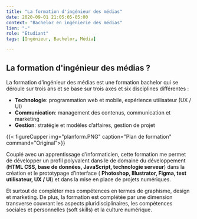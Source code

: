```yaml
---
title: "La formation d'ingénieur des médias"
date: 2020-09-01 21:05:05-05:00
context: "Bachelor en ingénierie des médias"
lien: "-"
role: "Etudiant"
tags: [Ingénieur, Bachelor, Média]

---
```


## La formation d'ingénieur des médias ?

La formation d’ingénieur des médias est une formation bachelor qui se déroule sur trois ans et se base sur trois axes et six disciplines différentes :

* **Technologie**: programmation web et mobile, expérience utilisateur (UX / UI)
* **Communication**: management des contenus, communication et marketing 
* **Gestion**: stratégie et modèles d’affaires, gestion de projet

{{< figureCupper
img="planform.PNG" 
caption="Plan de formation"  
command="Original">}}

Couplé avec un apprentissage d’informaticien, cette formation me permet de développer un profil polyvalent dans le de domaine du développement (**HTML CSS, base de données, JavaScript, technologie serveur**) dans la création et le prototypage d’interface ( **Photoshop, Illustrator, Figma, test utilisateur, UX / UI**) et dans la mise en place de projets numériques.

Et surtout de compléter mes compétences en termes de graphisme, design et marketing. De plus, la formation est complétée par une dimension transverse couvrant les aspects pluridisciplinaires, les compétences sociales et personnelles (soft skills) et la culture numérique.
